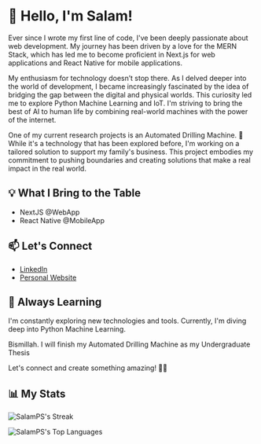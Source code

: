 # 👋 Hello, I'm Salam!

Ever since I wrote my first line of code, I've been deeply passionate about web development. My journey has been driven by a love for the MERN Stack, which has led me to become proficient in Next.js for web applications and React Native for mobile applications.

My enthusiasm for technology doesn’t stop there. As I delved deeper into the world of development, I became increasingly fascinated by the idea of bridging the gap between the digital and physical worlds. This curiosity led me to explore Python Machine Learning and IoT. I'm striving to bring the best of AI to human life by combining real-world machines with the power of the internet.

One of my current research projects is an Automated Drilling Machine. 🤖 While it's a technology that has been explored before, I'm working on a tailored solution to support my family's business. This project embodies my commitment to pushing boundaries and creating solutions that make a real impact in the real world.

## 💡 What I Bring to the Table

- NextJS @WebApp
- React Native @MobileApp

## 📫 Let's Connect

- [LinkedIn](https://www.linkedin.com/in/salam-pararta/)
- [Personal Website](https://salamp.id)

## 🌱 Always Learning

I'm constantly exploring new technologies and tools. Currently, I'm diving deep into Python Machine Learning.

Bismillah. I will finish my Automated Drilling Machine as my Undergraduate Thesis

Let's connect and create something amazing! 🚀✨

## 📊 My Stats

![SalamPS's Streak](https://github-readme-streak-stats.herokuapp.com/?user=SalamPS&theme=vue-dark&hide_border=true)

![SalamPS's Top Languages](https://github-readme-stats.vercel.app/api/top-langs/?username=SalamPS&theme=vue-dark&show_icons=true&hide_border=true&layout=compact)
